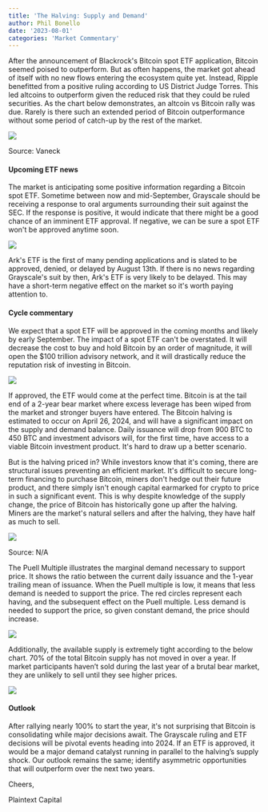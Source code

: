 ```yaml
---
title: 'The Halving: Supply and Demand'
author: Phil Bonello
date: '2023-08-01'
categories: 'Market Commentary'
---
```

After the announcement of Blackrock's Bitcoin spot ETF application, Bitcoin seemed poised to outperform. But as often happens, the market got ahead of itself with no new flows entering the ecosystem quite yet. Instead, Ripple benefitted from a positive ruling according to US District Judge Torres. This led altcoins to outperform given the reduced risk that they could be ruled securities. As the chart below demonstrates, an altcoin vs Bitcoin rally was due. Rarely is there such an extended period of Bitcoin outperformance without some period of catch-up by the rest of the market.

![](/images/Screenshot%202023-08-01%20at%2011.00.50%20AM.png)

Source: Vaneck

#### Upcoming ETF news

The market is anticipating some positive information regarding a Bitcoin spot ETF. Sometime between now and mid-September, Grayscale should be receiving a response to oral arguments surrounding their suit against the SEC. If the response is positive, it would indicate that there might be a good chance of an imminent ETF approval. If negative, we can be sure a spot ETF won't be approved anytime soon.

![](/images/etfapps.png)

Ark's ETF is the first of many pending applications and is slated to be approved, denied, or delayed by August 13th. If there is no news regarding Grayscale's suit by then, Ark's ETF is very likely to be delayed. This may have a short-term negative effect on the market so it's worth paying attention to.

#### Cycle commentary

We expect that a spot ETF will be approved in the coming months and likely by early September. The impact of a spot ETF can't be overstated. It will decrease the cost to buy and hold Bitcoin by an order of magnitude, it will open the $100 trillion advisory network, and it will drastically reduce the reputation risk of investing in Bitcoin.

![](/images/advisors.png)

If approved, the ETF would come at the perfect time. Bitcoin is at the tail end of a 2-year bear market where excess leverage has been wiped from the market and stronger buyers have entered. The Bitcoin halving is estimated to occur on April 26, 2024, and will have a significant impact on the supply and demand balance. Daily issuance will drop from 900 BTC to 450 BTC and investment advisors will, for the first time, have access to a viable Bitcoin investment product. It's hard to draw up a better scenario.

But is the halving priced in? While investors know that it's coming, there are structural issues preventing an efficient market. It's difficult to secure long-term financing to purchase Bitcoin, miners don't hedge out their future product, and there simply isn't enough capital earmarked for crypto to price in such a significant event. This is why despite knowledge of the supply change, the price of Bitcoin has historically gone up after the halving. Miners are the market's natural sellers and after the halving, they have half as much to sell.

![](/images/halvingafter.png)

Source: N/A

The Puell Multiple illustrates the marginal demand necessary to support price. It shows the ratio between the current daily issuance and the 1-year trailing mean of issuance. When the Puell multiple is low, it means that less demand is needed to support the price. The red circles represent each having, and the subsequent effect on the Puell multiple. Less demand is needed to support the price, so given constant demand, the price should increase.

![](/images/Screenshot%202023-08-01%20at%2011.14.33%20AM.png)

Additionally, the available supply is extremely tight according to the below chart. 70% of the total Bitcoin supply has not moved in over a year. If market participants haven’t sold during the last year of a brutal bear market, they are unlikely to sell until they see higher prices.

![](/images/hodl.png)

#### Outlook

After rallying nearly 100% to start the year, it's not surprising that Bitcoin is consolidating while major decisions await. The Grayscale ruling and ETF decisions will be pivotal events heading into 2024. If an ETF is approved, it would be a major demand catalyst running in parallel to the halving’s supply shock. Our outlook remains the same; identify asymmetric opportunities that will outperform over the next two years.



Cheers,

Plaintext Capital
